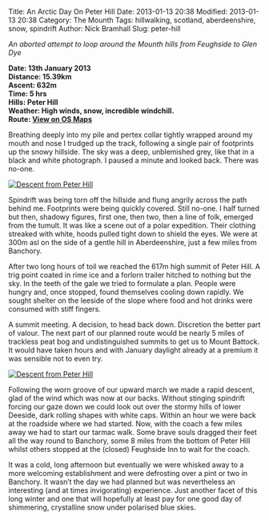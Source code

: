 Title: An Arctic Day On Peter Hill
Date: 2013-01-13 20:38
Modified: 2013-01-13 20:38
Category: The Mounth
Tags: hillwalking, scotland, aberdeenshire, snow, spindrift
Author: Nick Bramhall
Slug: peter-hill

_An aborted attempt to loop around the Mounth hills from Feughside to Glen Dye_

**Date: 13th January 2013  
Distance: 15.39km  
Ascent: 632m  
Time: 5 hrs    
Hills:  Peter Hill    
Weather: High winds, snow, incredible windchill.  
Route: [View on OS Maps](https://www.invertedworld.co.uk/trip/200)**

Breathing deeply into my pile and pertex collar tightly wrapped around my mouth and nose I trudged up the track, following a single pair of footprints up the snowy hillside. The sky was a deep, unblemished grey, like that in a black and white photograph. I paused a minute and looked back. There was no-one. 

[![Descent from Peter Hill](http://farm9.staticflickr.com/8056/8376994947_061f2b3c68_b.jpg)](http://flic.kr/p/dLfhKn "Descent from Peter Hill by Nick Bramhall, on Flickr")

<!--more-->

Spindrift was being torn off the hillside and flung angrily across the path behind me. Footprints were being quickly covered. Still no-one. I half turned but then, shadowy figures, first one, then two, then a line of folk, emerged from the tumult. It was like a scene out of a polar expedition. Their clothing streaked with white, hoods pulled tight down to shield the eyes. We were at 300m asl on the side of a gentle hill in Aberdeenshire, just a few miles from Banchory.

After two long hours of toil we reached the 617m high summit of Peter Hill. A trig point coated in rime ice and a forlorn trailer hitched to nothing but the sky. In the teeth of the gale we tried to formulate a plan. People were hungry and, once stopped, found themselves cooling down rapidly. We sought shelter on the leeside of the slope where food and hot drinks were consumed with stiff fingers.

A summit meeting. A decision, to head back down. Discretion the better part of valour. The next part of our planned route would be nearly 5 miles of trackless peat bog and undistinguished summits to get us to Mount Battock. It would have taken hours and with January daylight already at a premium it was sensible not to even try.

[![Descent from Peter Hill](http://farm9.staticflickr.com/8362/8378068880_2011a6fcfd_b.jpg)](http://flic.kr/p/dLkMZs "Descent from Peter Hill by Nick Bramhall, on Flickr")

Following the worn groove of our upward march we made a rapid descent, glad of the wind which was now at our backs. Without stinging spindrift forcing our gaze down we could look out over the stormy hills of lower Deeside, dark rolling shapes with white caps. Within an hour we were back at the roadside where we had started. Now, with the coach a few miles away we had to start our tarmac walk. Some brave souls dragged their feet all the way round to Banchory, some 8 miles from the bottom of Peter Hill whilst others stopped at the (closed) Feughside Inn to wait for the coach. 

It was a cold, long afternoon but eventually we were whisked away to a more welcoming establishment and were defrosting over a pint or two in Banchory.
It wasn’t the day we had planned but was nevertheless an interesting (and at times invigorating) experience. Just another facet of this long winter and one that will hopefully at least pay for one good day of shimmering, crystalline snow under polarised blue skies.